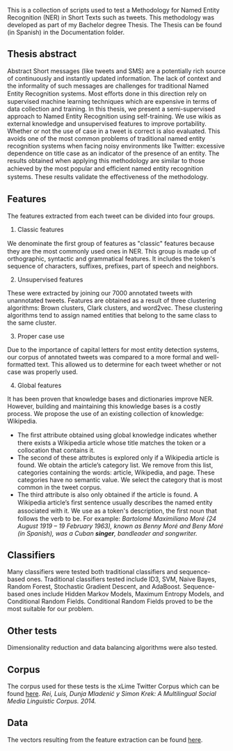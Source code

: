 This is a collection of scripts used to test a Methodology for Named Entity Recognition (NER) in Short Texts such as tweets. This methodology was developed as part of my Bachelor degree Thesis. The Thesis can be found (in Spanish) in the Documentation folder.

## Thesis abstract

Abstract Short messages (like tweets and SMS) are a potentially rich source of continuously and instantly updated information. The lack of context and the informality of such messages are challenges for traditional Named Entity Recognition systems. Most eﬀorts done in this direction rely on supervised machine learning techniques which are expensive in terms of data collection and training. In this thesis, we present a semi-supervised approach to Named Entity Recognition using self-training. We use wikis as external knowledge and unsupervised features to improve portability. Whether or not the use of case in a tweet is correct is also evaluated. This avoids one of the most common problems of traditional named entity recognition systems when facing noisy environments like Twitter: excessive dependence on title case as an indicator of the presence of an entity. The results obtained when applying this methodology are similar to those achieved by the most popular and eﬃcient named entity recognition systems. These results validate the eﬀectiveness of the methodology.

## Features

The features extracted from each tweet can be divided into four groups.

1. Classic features

We denominate the ﬁrst group of features as "classic" features because they are the most commonly used ones in NER. This group is made up of orthographic, syntactic and grammatical features. It includes the token's sequence of characters, suffixes, prefixes, part of speech and neighbors.

2. Unsupervised features

These were extracted by joining our 7000 annotated tweets with unannotated tweets. Features are obtained as a result of three clustering algorithms: Brown clusters, Clark clusters, and word2vec. These clustering algorithms tend to assign named entities that belong to the same class to the same cluster.

3. Proper case use

Due to the importance of capital letters for most entity detection systems, our corpus of annotated tweets was compared to a more formal and well-formatted text. This allowed us to determine for each tweet whether or not case was properly used.

4. Global features

It has been proven that knowledge bases and dictionaries improve NER. However, building and maintaining this knowledge bases is a costly process. We propose the use of an existing collection of knowledge: Wikipedia. 
* The ﬁrst attribute obtained using global knowledge indicates whether there exists a Wikipedia article whose title matches the token or a collocation that contains it. 
* The second of these attributes is explored only if a Wikipedia article is found. We obtain the article’s category list. We remove from this list, categories containing the words: article,  Wikipedia, and page. These categories have no semantic value. We select the category that is most common in the tweet corpus. 
* The third attribute is also only obtained if the article is found. A Wikipedia article’s ﬁrst sentence usually describes the named entity associated with it. We use as a token's description, the ﬁrst noun that follows the verb to be. For example: *Bartolomé Maximiliano Moré (24 August 1919 – 19 February 1963), known as Benny Moré and Beny Moré (in Spanish), was a Cuban **singer**, bandleader and songwriter.*

## Classifiers

Many classifiers were tested both traditional classifiers and sequence-based ones. Traditional classifiers tested include ID3, SVM, Naive Bayes, Random Forest, Stochastic Gradient Descent, and AdaBoost. Sequence-based ones include Hidden Markov Models, Maximum Entropy Models, and Conditional Random Fields. Conditional Random Fields proved to be the most suitable for our problem.

## Other tests

Dimensionality reduction and data balancing algorithms were also tested.

## Corpus

The corpus used for these tests is the xLime Twitter Corpus which can be found [here](https://github.com/lrei/xlime_twitter_corpus).
*Rei, Luis, Dunja Mladenić y Simon Krek: A Multilingual Social Media Linguistic Corpus. 2014.*

## Data

The vectors resulting from the feature extraction can be found [here](https://drive.google.com/open?id=1r7ShaZNMfV9CVAostClbb8NfmjQ1ZF78).
